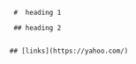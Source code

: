         #  heading 1
        
        ## heading 2
        
        
       ## [links](https://yahoo.com/)
